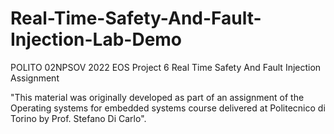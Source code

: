 # Real-Time-Safety-And-Fault-Injection-Lab-Demo
POLITO 02NPSOV 2022 EOS Project 6 Real Time Safety And Fault Injection Assignment

"This material was originally developed as part of an assignment of the Operating systems for embedded systems course delivered at Politecnico di Torino by Prof. Stefano Di Carlo".
